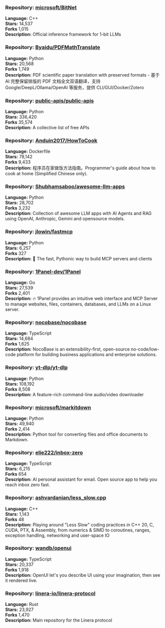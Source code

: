 ### **Repository:** [microsoft/BitNet](https://github.com/microsoft/BitNet)  

**Language:** C++  
**Stars:** 14,537  
**Forks** 1,015  
**Description:** Official inference framework for 1-bit LLMs  

### **Repository:** [Byaidu/PDFMathTranslate](https://github.com/Byaidu/PDFMathTranslate)  

**Language:** Python  
**Stars:** 20,568  
**Forks** 1,749  
**Description:** PDF scientific paper translation with preserved formats - 基于 AI 完整保留排版的 PDF 文档全文双语翻译，支持 Google/DeepL/Ollama/OpenAI 等服务，提供 CLI/GUI/Docker/Zotero  

### **Repository:** [public-apis/public-apis](https://github.com/public-apis/public-apis)  

**Language:** Python  
**Stars:** 336,420  
**Forks** 35,574  
**Description:** A collective list of free APIs  

### **Repository:** [Anduin2017/HowToCook](https://github.com/Anduin2017/HowToCook)  

**Language:** Dockerfile  
**Stars:** 78,142  
**Forks** 9,433  
**Description:** 程序员在家做饭方法指南。Programmer's guide about how to cook at home (Simplified Chinese only).  

### **Repository:** [Shubhamsaboo/awesome-llm-apps](https://github.com/Shubhamsaboo/awesome-llm-apps)  

**Language:** Python  
**Stars:** 28,702  
**Forks** 3,232  
**Description:** Collection of awesome LLM apps with AI Agents and RAG using OpenAI, Anthropic, Gemini and opensource models.  

### **Repository:** [jlowin/fastmcp](https://github.com/jlowin/fastmcp)  

**Language:** Python  
**Stars:** 6,257  
**Forks** 327  
**Description:** 🚀 The fast, Pythonic way to build MCP servers and clients  

### **Repository:** [1Panel-dev/1Panel](https://github.com/1Panel-dev/1Panel)  

**Language:** Go  
**Stars:** 27,539  
**Forks** 2,401  
**Description:** 🔥 1Panel provides an intuitive web interface and MCP Server to manage websites, files, containers, databases, and LLMs on a Linux server.  

### **Repository:** [nocobase/nocobase](https://github.com/nocobase/nocobase)  

**Language:** TypeScript  
**Stars:** 14,684  
**Forks** 1,625  
**Description:** NocoBase is an extensibility-first, open-source no-code/low-code platform for building business applications and enterprise solutions.  

### **Repository:** [yt-dlp/yt-dlp](https://github.com/yt-dlp/yt-dlp)  

**Language:** Python  
**Stars:** 108,192  
**Forks** 8,508  
**Description:** A feature-rich command-line audio/video downloader  

### **Repository:** [microsoft/markitdown](https://github.com/microsoft/markitdown)  

**Language:** Python  
**Stars:** 49,940  
**Forks** 2,414  
**Description:** Python tool for converting files and office documents to Markdown.  

### **Repository:** [elie222/inbox-zero](https://github.com/elie222/inbox-zero)  

**Language:** TypeScript  
**Stars:** 6,215  
**Forks** 654  
**Description:** AI personal assistant for email. Open source app to help you reach inbox zero fast.  

### **Repository:** [ashvardanian/less_slow.cpp](https://github.com/ashvardanian/less_slow.cpp)  

**Language:** C++  
**Stars:** 1,143  
**Forks** 48  
**Description:** Playing around "Less Slow" coding practices in C++ 20, C, CUDA, PTX, & Assembly, from numerics & SIMD to coroutines, ranges, exception handling, networking and user-space IO  

### **Repository:** [wandb/openui](https://github.com/wandb/openui)  

**Language:** TypeScript  
**Stars:** 20,337  
**Forks** 1,918  
**Description:** OpenUI let's you describe UI using your imagination, then see it rendered live.  

### **Repository:** [linera-io/linera-protocol](https://github.com/linera-io/linera-protocol)  

**Language:** Rust  
**Stars:** 23,927  
**Forks** 1,470  
**Description:** Main repository for the Linera protocol  

